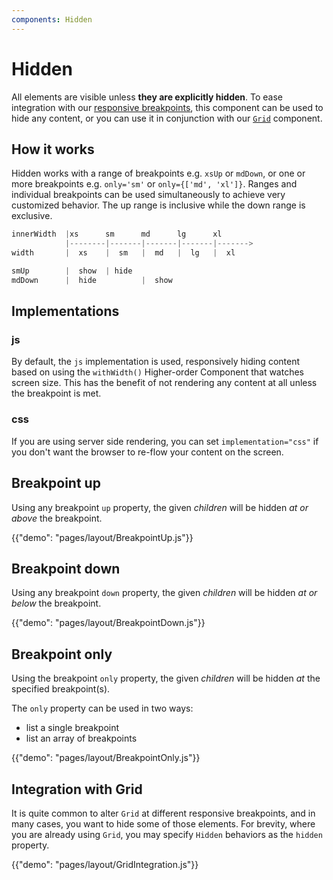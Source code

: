 ```yaml
---
components: Hidden
---
```


# Hidden

All elements are visible unless **they are explicitly hidden**.
To ease integration with our [responsive breakpoints](/layout/basics),
this component can be used to hide any content,
or you can use it in conjunction with our [`Grid`](/layout/grid) component.

## How it works

Hidden works with a range of breakpoints e.g. `xsUp` or `mdDown`, or one or more breakpoints e.g. `only='sm'` or `only={['md', 'xl']}`.
Ranges and individual breakpoints can be used simultaneously to achieve very customized behavior.
The up range is inclusive while the down range is exclusive.

```js
innerWidth  |xs      sm      md      lg      xl
            |--------|-------|-------|-------|------->
width       |  xs    |  sm   |  md   |  lg   |  xl

smUp        |  show  | hide
mdDown      |  hide          |  show

```

## Implementations

### js

By default, the `js` implementation is used, responsively hiding content based on using the `withWidth()` Higher-order Component that watches screen size.
This has the benefit of not rendering any content at all unless the breakpoint is met.

### css

If you are using server side rendering, you can set `implementation="css"` if you don't want the browser to re-flow your content on the screen.

## Breakpoint up

Using any breakpoint `up` property, the given *children* will be hidden *at or above* the breakpoint.

{{"demo": "pages/layout/BreakpointUp.js"}}

## Breakpoint down

Using any breakpoint `down` property, the given *children* will be hidden *at or below* the breakpoint.

{{"demo": "pages/layout/BreakpointDown.js"}}

## Breakpoint only

Using the breakpoint `only` property, the given *children* will be hidden *at* the specified breakpoint(s).

The `only` property can be used in two ways:
 - list a single breakpoint
 - list an array of breakpoints

{{"demo": "pages/layout/BreakpointOnly.js"}}

## Integration with Grid

It is quite common to alter `Grid` at different responsive breakpoints, and in many cases, you want to hide some of those elements.
For brevity, where you are already using `Grid`, you may specify `Hidden` behaviors as the `hidden` property.

{{"demo": "pages/layout/GridIntegration.js"}}
